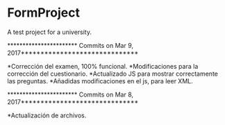 # FormProject
A test project for a university.


*********************** Commits on Mar 9, 2017******************************

*Corrección del examen, 100% funcional.
*Modificaciones para la corrección del cuestionario.
*Actualizado JS para mostrar correctamente las preguntas.
*Añadidas modificaciones en el js, para leer XML.

*********************** Commits on Mar 8, 2017******************************

*Actualización de archivos.
